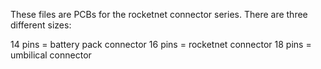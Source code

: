 These files are PCBs for the rocketnet connector series. There are three different sizes:

14 pins = battery pack connector
16 pins = rocketnet connector
18 pins = umbilical connector



